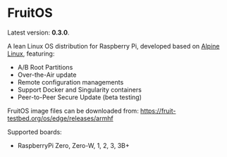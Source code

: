 # FruitOS

Latest version: <b>0.3.0</b>.

A lean Linux OS distribution for Raspberry Pi, developed based on
[Alpine Linux](https://alpinelinux.org), featuring:

- A/B Root Partitions
- Over-the-Air update
- Remote configuration managements
- Support Docker and Singularity containers
- Peer-to-Peer Secure Update (beta testing)

FruitOS image files can be downloaded from: https://fruit-testbed.org/os/edge/releases/armhf

Supported boards:
- RaspberryPi Zero, Zero-W, 1, 2, 3, 3B+
